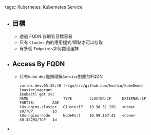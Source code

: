 tags:: Kubernetes, Kubernetes Service

- ## 目標
	- 透過 FQDN 存取到目標容器
	- 只有 `Cluster` 內的應用程式/節點才可以存取
	- 有多個 `Endpoints`如何處理選擇
- ## Access By FQDN
	- 只有`kube-dns`能夠理解`Service`對應的FQDN
	  ```
	  vortex-dev:05:36:40 [~/go/src/github.com/hwchiu/kubeDemo](master)vagrant
	  $kubectl get svc
	  NAME                TYPE        CLUSTER-IP     EXTERNAL-IP   PORT(S)        AGE
	  k8s-nginx-cluster   ClusterIP   10.98.51.150   <none>        80/TCP         1d
	  k8s-nginx-node      NodePort    10.99.157.45   <none>        80:32293/TCP   1d
	  ```
-